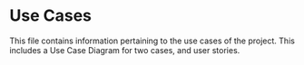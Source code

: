 # Use Cases
This file contains information pertaining to the use cases of the project. This includes a Use Case Diagram for two cases, and user stories.
